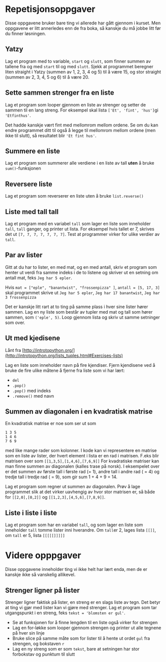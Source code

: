 # Repetisjonsoppgaver
Disse oppgavene bruker bare ting vi allerede har gått gjennom i kurset. Men oppgavene er litt annerledes enn de fra boka, så kanskje du må jobbe litt før du finner løsningen.

## Yatzy
Lag et program med to variable, `start` og `slutt`, som finner summen av tallene fra og med `start` til og med `slutt`.
Sjekk at programmet beregner liten straight i Yatzy (summen av 1, 2, 3, 4 og 5) til å være 15, og stor straight (summen av 2, 3, 4, 5 og 6) til å være 20.

## Sette sammen strenger fra en liste
Lag et program som looper gjennom en liste av strenger og setter de sammen til en lang streng. 
For eksempel skal lista `['Et', 'fint', 'hus']`gi `'Etfinthus'`.

Det hadde kanskje vært fint med mellomrom mellom ordene. Se om du kan endre programmet ditt til også å legge til mellomrom mellom ordene (men ikke til slutt), så resultatet blir `'Et fint hus'`.

## Summere en liste
Lag et program som summerer alle verdiene i en liste av tall **uten** å bruke `sum()`-funksjonen

## Reversere liste

Lag et program som reverserer en liste uten å bruke `list.reverse()`

## Liste med tall tall
 
Lag et program med en variabel `tall` som lager en liste som inneholder `tall`, `tall` ganger, og printer ut lista. 
For eksempel hvis tallet er 7, skrives det ut `[7, 7, 7, 7, 7, 7, 7]`. Test at programmer virker for ulike verdier av `tall`.

## Par av lister
 
Gitt at du har to lister, en med mat, og en med antall, skriv et program som henter ut verdi fra samme indeks i de to listene og skriver ut en setning om antall mat, feks `Jeg har 5 epler`. 

Hvis `mat = ["eple", "banantwist", "frossenpizza" ]`, `antall = [5, 17, 3]` skal programmet skrive ut `Jeg har 5 epler`, `Jeg har 17 banantwist`, `Jeg har 3 frossenpizza`

Det er kanskje litt rart at to ting på samme plass i hver sine lister hører sammen. Lag en ny liste som består av tupler med mat og tall som hører sammen, som `('eple', 5)`. Loop gjennom lista og skriv ut samme setninger som over.

## Ut med kjedisene
Lånt fra [http://introtopython.org/](http://introtopython.org/lists_tuples.html#Exercises-lists)

Lag en liste som inneholder navn på fire kjendiser.
Fjern kjendisene ved å bruke de fire ulike måtene å fjerne fra liste som vi har lært:
* `del` 
* `.pop()`
* `.pop()` med indeks
* `.remove()` med navn

## Summen av diagonalen i en kvadratisk matrise
En kvadratisk matrise er noe som ser ut som
```
1 3 5
1 4 6
7 6 9
```
med like mange rader som kolonner. I kode kan vi representere en matrise som en liste av lister, der hvert element i lista er en rad i matrisen. F.eks blir matrisen over som `[[1,3,5],[1,4,6],[7,6,9]]`
For kvadratiske matriser kan man finne summen av diagonalen (kalles trase på norsk). I eksempelet over er det summen av første tall i første rad (= 1), andre tall i andre rad ( = 4) og tredje tall i tredje rad ( = 9), som gir sum 1 + 4 + 9 = 14.

Lag et program som regner ut summen av diagonalen. Prøv å lage programmet slik at det virker uavhengig av hvor stor matrisen er, så både for `[[2,0],[0,2]]` og `[[1,2,3],[4,5,6],[7,8,9]]`.

## Liste i liste i liste

Lag et program som har en variabel `tall`, og som lager en liste som inneholder `tall` tomme lister inni hverandre. 
Om `tall`er 2, lages lista `[[]]`, om `tall` er 5, lista `[[[[[]]]]]`

# Videre opppgaver
Disse oppgavene inneholder ting vi ikke helt har lært enda, men de er kanskje ikke så vanskelig allikevel.

## Strenger ligner på lister
Strenger ligner faktisk på lister, en streng er en slags liste av tegn. Det betyr at ting vi gjør med lister kan vi gjøre med strenger.
Lag et program som tar utgangspunkt i en streng, feks `tekst = 'blomsten er gul'`.

* Se at funksjonen for å finne lengden til en liste også virker for strengen
* Lag en for-løkke som looper gjennom strengen og printer ut alle tegnene på hver sin linje
* Bruke slice på samme måte som for lister til å hente ut ordet `gul` fra strengen, og bokstaven `r`
* Lag en ny streng som er som `tekst`, bare at setningen har stor forbokstav og punktum til slutt



